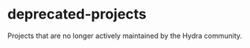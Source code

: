 deprecated-projects
===================

Projects that are no longer actively maintained by the Hydra community.
